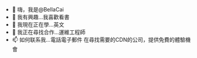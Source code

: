 - 👋 嗨，我是@BellaCai
- 👀 我有興趣...我喜歡看書 
- 🌱 我現在正在學...英文
- 💞️ 我正在尋找合作...運維工程師
- 📫 如何联系我...電話電子郵件
在尋找需要的CDN的公司，提供免費的體驗機會
<!---
BellaCai/BellaCai is a ✨ special ✨ repository because its `README.md` (this file) appears on your GitHub profile.
You can click the Preview link to take a look at your changes.
--->
